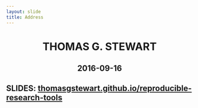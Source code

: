 ```yaml
---
layout: slide
title: Address
---
```


<h1 style="text-align: center;"> THOMAS G. STEWART </h1>


<h2 style="text-align: center;"> 2016-09-16 </h2>

## SLIDES: [thomasgstewart.github.io/reproducible-research-tools](https://thomasgstewart.github.io/reproducible-research-tools)
